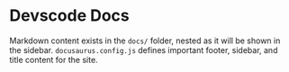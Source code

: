 # Devscode Docs

Markdown content exists in the `docs/` folder, nested as it will be shown in the sidebar. `docusaurus.config.js` defines important footer, sidebar, and title content for the site.
